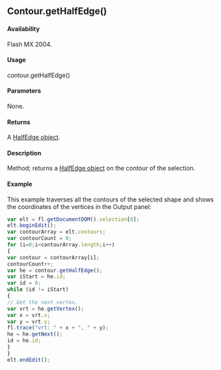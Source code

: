 ## Contour.getHalfEdge()

#### Availability

Flash MX 2004.

#### Usage

contour.getHalfEdge()

#### Parameters

None.

#### Returns

A [HalfEdge object](../HalfEdge_object/halfEdge_summary.md).

#### Description

Method; returns a [HalfEdge object](../HalfEdge_object/halfEdge_summary.md) on the contour of the selection.

#### Example

This example traverses all the contours of the selected shape and shows the coordinates of the vertices in the Output panel:

```javascript
var elt = fl.getDocumentDOM().selection[0];
elt.beginEdit();
var contourArray = elt.contours;
var contourCount = 0;
for (i=0;i<contourArray.length;i++)
{
var contour = contourArray[i];
contourCount++;
var he = contour.getHalfEdge();
var iStart = he.id;
var id = 0;
while (id != iStart)
{
// Get the next vertex.
var vrt = he.getVertex();
var x = vrt.x;
var y = vrt.y;
fl.trace("vrt: " + x + ", " + y);
he = he.getNext();
id = he.id;
}
}
elt.endEdit();
```